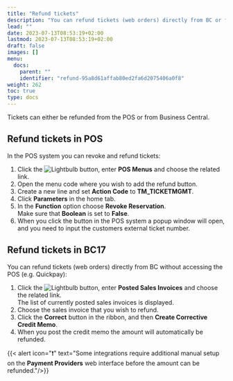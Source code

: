 ```yaml
---
title: "Refund tickets"
description: "You can refund tickets (web orders) directly from BC or from the POS."
lead: ""
date: 2023-07-13T08:53:19+02:00
lastmod: 2023-07-13T08:53:19+02:00
draft: false
images: []
menu:
  docs:
    parent: ""
    identifier: "refund-95a8d61affab80ed2fa6d2075406a0f8"
weight: 262
toc: true
type: docs
---
```


Tickets can either be refunded from the POS or from Business Central.

## Refund tickets in POS

In the POS system you can revoke and refund tickets:  

1. Click the ![Lightbulb](Lightbulb_icon.PNG) button, enter **POS Menus** and choose the related link.        
2. Open the menu code where you wish to add the refund button.
3. Create a new line and set **Action Code** to **TM_TICKETMGMT**.
4. Click **Parameters** in the home tab. 
5. In the **Function** option choose **Revoke Reservation**.     
   Make sure that **Boolean** is set to **False**.
6. When you click the button in the POS system a popup window will open, and you need to input the customers external ticket number.

## Refund tickets in BC17

You can refund tickets (web orders) directly from BC without accessing the POS (e.g. Quickpay):

1. Click the ![Lightbulb](Lightbulb_icon.PNG) button, enter **Posted Sales Invoices** and choose the related link.   
   The list of currently posted sales invoices is displayed.
2. Choose the sales invoice that you wish to refund.
3. Click the **Correct** button in the ribbon, and then **Create Corrective Credit Memo**.
4. When you post the credit memo the amount will automatically be refunded.

{{< alert icon="❗" text="Some integrations require additional manual setup on the <b>Payment Providers</b> web interface before the amount can be refunded."/>}}
